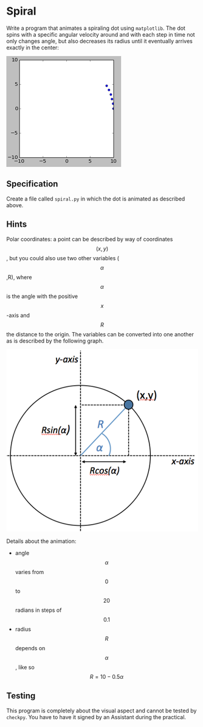 # Spiral

Write a program that animates a spiraling dot using `matplotlib`. The dot spins with a specific angular velocity around and with each step in time not only changes angle, but also decreases its radius until it eventually arrives exactly in the center:

![](../../assets/AnimationInspiral.gif)

## Specification

Create a file called `spiral.py` in which the dot is animated as described above.

## Hints

Polar coordinates: a point can be described by way of coordinates $$(x,y)$$, but you could also use two other variables ($$\alpha$$,R), where $$\alpha$$ is the angle with the positive $$x$$-axis and $$R$$ the distance to the origin. The variables can be converted into one another as is described by the following graph.

![](../../assets/UitlegPolarCoordinates.png)

Details about the animation:

* angle $$\alpha$$ varies from $$0$$ to $$20$$ radians in steps of $$0.1$$
* radius $$R$$ depends on $$\alpha$$, like so $$R=10-0.5\alpha$$

## Testing

This program is completely about the visual aspect and cannot be tested by `checkpy`. You have to have it signed by an Assistant during the practical.

